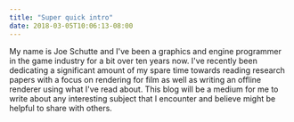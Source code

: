 ```yaml
---
title: "Super quick intro"
date: 2018-03-05T10:06:13-08:00
---
```


My name is Joe Schutte and I've been a graphics and engine programmer in the game industry for a bit over ten years now. I've recently been dedicating a significant amount of my spare time towards reading research papers with a focus on rendering for film as well as writing an offline renderer using what I've read about. This blog will be a medium for me to write about any interesting subject that I encounter and believe might be helpful to share with others.